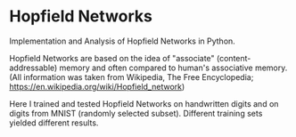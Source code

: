 # Hopfield Networks
Implementation and Analysis of Hopfield Networks in Python.

Hopfield Networks are based on the idea of "associate" (content-addressable) memory and often compared to human's associative memory.
(All information was taken from Wikipedia, The Free Encyclopedia; https://en.wikipedia.org/wiki/Hopfield_network)

Here I trained and tested Hopfield Networks on handwritten digits and on digits from MNIST (randomly selected subset).
Different training sets yielded different results.
